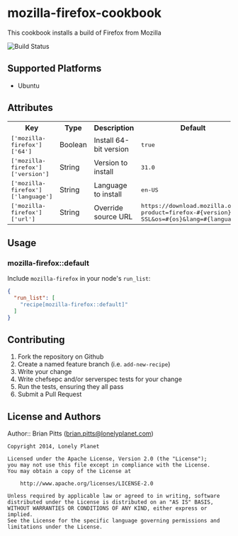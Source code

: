 # mozilla-firefox-cookbook

This cookbook installs a build of Firefox from Mozilla

![Build Status](https://travis-ci.org/lonelyplanet/chef-mozilla-firefox.svg?branch=master)

## Supported Platforms

* Ubuntu

## Attributes

<table>
  <tr>
    <th>Key</th>
    <th>Type</th>
    <th>Description</th>
    <th>Default</th>
  </tr>
  <tr>
    <td><tt>['mozilla-firefox']['64']</tt></td>
    <td>Boolean</td>
    <td>Install 64-bit version</td>
    <td><tt>true</tt></td>
  </tr>
  <tr>
    <td><tt>['mozilla-firefox']['version']</tt></td>
    <td>String</td>
    <td>Version to install</td>
    <td><tt>31.0</tt></td>
  </tr>
  <tr>
    <td><tt>['mozilla-firefox']['language']</tt></td>
    <td>String</td>
    <td>Language to install</td>
    <td><tt>en-US</tt></td>
  </tr>
  <tr>
    <td><tt>['mozilla-firefox']['url']</tt></td>
    <td>String</td>
    <td>Override source URL</td>
    <td><tt>https://download.mozilla.org/?product=firefox-#{version}-SSL&os=#{os}&lang=#{language}</tt></td>
  </tr>
</table>

## Usage

### mozilla-firefox::default

Include `mozilla-firefox` in your node's `run_list`:

```json
{
  "run_list": [
    "recipe[mozilla-firefox::default]"
  ]
}
```

## Contributing

1. Fork the repository on Github
2. Create a named feature branch (i.e. `add-new-recipe`)
3. Write your change
4. Write chefsepc and/or serverspec tests for your change
5. Run the tests, ensuring they all pass
6. Submit a Pull Request

## License and Authors


Author:: Brian Pitts (brian.pitts@lonelyplanet.com)

```text
Copyright 2014, Lonely Planet

Licensed under the Apache License, Version 2.0 (the "License");
you may not use this file except in compliance with the License.
You may obtain a copy of the License at

    http://www.apache.org/licenses/LICENSE-2.0

Unless required by applicable law or agreed to in writing, software
distributed under the License is distributed on an "AS IS" BASIS,
WITHOUT WARRANTIES OR CONDITIONS OF ANY KIND, either express or implied.
See the License for the specific language governing permissions and
limitations under the License.
```
